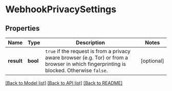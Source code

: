 # WebhookPrivacySettings

## Properties
Name | Type | Description | Notes
------------ | ------------- | ------------- | -------------
**result** | **bool** | `true` if the request is from a privacy aware browser (e.g. Tor) or from a browser in which fingerprinting is blocked. Otherwise `false`.  | [optional] 

[[Back to Model list]](../README.md#documentation-for-models) [[Back to API list]](../README.md#documentation-for-api-endpoints) [[Back to README]](../README.md)

